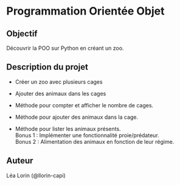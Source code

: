 # Programmation Orientée Objet

## Objectif
Découvrir la POO sur Python en créant un zoo.

## Description du projet

* Créer un zoo avec plusieurs cages
* Ajouter des animaux dans les cages
  
* Méthode pour compter et afficher le nombre de cages.
* Méthode pour ajouter des animaux dans la cage.
* Méthode pour lister les animaux présents.
​  
Bonus 1 : Implémenter une fonctionnalité proie/prédateur.  
Bonus 2 : Alimentation des animaux en fonction de leur régime.

## Auteur
Léa Lorin (@llorin-capi)
